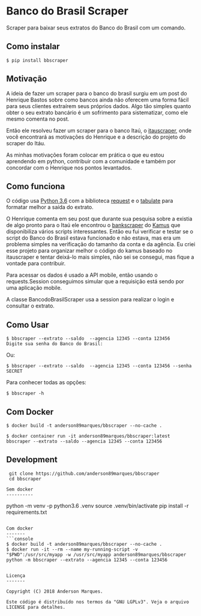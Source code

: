 Banco do Brasil Scraper
============

Scraper para baixar seus extratos do Banco do Brasil com um comando.

Como instalar
-------------

```console
$ pip install bbscraper
```

Motivação
---------

A ideia de fazer um scraper para o banco do brasil surgiu em um post do Henrique Bastos 
sobre como bancos ainda não oferecem uma forma fácil para seus clientes extraírem seus próprios dados.
Algo tão simples quanto obter o seu extrato bancário é um sofrimento para sistematizar, 
como ele mesmo comenta no post.

Então ele resolveu fazer um scraper para o banco Itaú, o [itauscraper](https://github.com/henriquebastos/itauscraper), onde você encontrará as motivações do Henrique e a descrição do projeto do scraper do Itáu.

As minhas motivações foram colocar em prática o que eu estou aprendendo em python, contribuir com
a comunidade e também por concordar com o Henrique nos pontos levantados.

Como funciona
-------------

O código usa [Python 3.6](https://www.python.org/) com a biblioteca [request](http://docs.python-requests.org/en/master/) e o [tabulate](https://pypi.python.org/pypi/tabulate) 
para formatar melhor a saída do extrato. 

O Henrique comenta em seu post que durante sua pesquisa sobre a existia de algo pronto para o Itaú ele 
encontrou o [bankscraper](https://github.com/kamushadenes/bankscraper) do
[Kamus](http://endurance.hyadesinc.com/) que disponibiliza vários scripts
interessantes. Então eu fui verificar e testar se o script do Banco do Brasil estava funcionado e não estava, mas era um problema simples na verificação do tamanho da conta e da agência.
Eu criei esse projeto para organizar melhor o código do kamus baseado no itauscraper e tentar deixá-lo
mais simples, não sei se consegui, mas fique a vontade para contribuir. 

Para acessar os dados é usado a API mobile, então usando o requests.Session conseguimos simular que
a requisição está sendo por uma aplicação mobile.

A classe BancodoBrasilScraper usa a session para realizar o login e consultar o extrato. 

Como Usar
-------------

```console
$ bbscraper --extrato --saldo  --agencia 12345 --conta 123456 
Digite sua senha do Banco do Brasil:
```

Ou:

```console
$ bbscraper --extrato --saldo  --agencia 12345 --conta 123456 --senha SECRET
```

Para conhecer todas as opções:

```console
$ bbscraper -h
```

Com Docker
----------

```console
$ docker build -t anderson89marques/bbscraper --no-cache .
```

```console
$ docker container run -it anderson89marques/bbscraper:latest  bbscraper --extrato --saldo --agencia 12345 --conta 123456
```


Development
-----------

```console
 git clone https://github.com/anderson89marques/bbscraper
 cd bbscraper

Sem docker
----------
```
 python -m venv -p python3.6 .venv
 source .venv/bin/activate
 pip install -r requirements.txt
```

Com docker
-------
```console
$ docker build -t anderson89marques/bbscraper --no-cache .
$ docker run -it --rm --name my-running-script -v "$PWD":/usr/src/myapp -w /usr/src/myapp anderson89marques/bbscraper python -m bbscraper --extrato --agencia 12345 --conta 123456


Licença
-------

Copyright (C) 2018 Anderson Marques.

Este código é distribuído nos termos da "GNU LGPLv3". Veja o arquivo LICENSE para detalhes.
